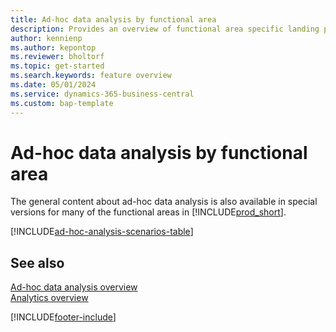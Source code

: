 ```yaml
---
title: Ad-hoc data analysis by functional area
description: Provides an overview of functional area specific landing pages for ad-hoc data analysis in Business Central.
author: kennienp
ms.author: kepontop
ms.reviewer: bholtorf
ms.topic: get-started
ms.search.keywords: feature overview
ms.date: 05/01/2024
ms.service: dynamics-365-business-central
ms.custom: bap-template
---
```


# Ad-hoc data analysis by functional area

The general content about ad-hoc data analysis is also available in special versions for many of the functional areas in [!INCLUDE[prod_short](includes/prod_short.md)]. 

[!INCLUDE[ad-hoc-analysis-scenarios-table](includes/ad-hoc-analysis-scenarios-table.md)]


## See also 

[Ad-hoc data analysis overview](reports-adhoc-analysis.md)   
[Analytics overview](reports-bi-reporting.md)  

[!INCLUDE[footer-include](includes/footer-banner.md)]
